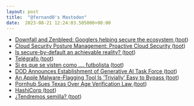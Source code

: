 ```yaml
---
layout: post
title:  "@fernand0's Mastodon"
date:  2023-08-21 12:24:03.505000+00:00
---
```

*  [Downfall and Zenbleed: Googlers helping secure the ecosystem ](https://security.googleblog.com/2023/08/downfall-and-zenbleed-googlers-helping.htm) ([toot](https://mastodon.social/@fernand0/110927586492694029))
*  [Cloud Security Posture Management: Proactive Cloud Security ](https://www.esecurityplanet.com/cloud/what-is-cloud-security-posture-management) ([toot](https://mastodon.social/@fernand0/110927447922828226))
*  [Is secure-by-default an achievable reality? ](https://www.tripwire.com/state-of-security/secure-default-achievable-realit) ([toot](https://mastodon.social/@fernand0/110927131807964180))
*  [Telégrafo ](https://www.flickr.com/photos/fernand0/53125011101) ([toot](https://mastodon.social/@fernand0/110927089691747224))
*  [Si es que se visten como .... futbolista ](https://mastodon.social/@fernand0/110926931642493263) ([toot](https://mastodon.social/@fernand0/110926931642493263))
*  [DOD Announces Establishment of Generative AI Task Force ](https://www.defense.gov/News/Releases/Release/Article/3489803/dod-announces-establishment-of-generative-ai-task-force/https%3A%2F%2Fwww.defense.gov%2FNews%2FReleases%2FRelease%2FArticle%2F3489803%2Fdod-announces-establishment-of-generative-ai-task-force%2) ([toot](https://mastodon.social/@fernand0/110926898328046471))
*  [An Apple Malware-Flagging Tool Is ‘Trivially’ Easy to Bypass ](https://www.wired.com/story/apple-mac-background-task-management-flaw) ([toot](https://mastodon.social/@fernand0/110926590298455947))
*  [Pornhub Sues Texas Over Age Verification Law ](https://www.vice.com/en/article/pkazpy/pornhub-sues-texas-over-age-verification-la) ([toot](https://mastodon.social/@fernand0/110926466812787020))
*  [HashiCorp ](https://www.hashicorp.com/license-fa) ([toot](https://mastodon.social/@fernand0/110923074033107210))
*  [¿Tendremos semilla? ](https://avecesunafoto.wordpress.com/2023/08/20/tendremos-semilla) ([toot](https://mastodon.social/@fernand0/110923058768612174))
